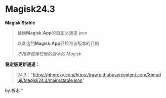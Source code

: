 # Magisk24.3
**Magisk Stable**

> 替换**Magisk.App**的自定义通道.json
>
> 以此达到**Magisk.App**只检测该版本的目的
>
> *不推荐使用较低的版本的 Magisk*

**稳定版更新通道：**

> 24.3："https://ghproxy.com/https://raw.githubusercontent.com/Ximuduji/Magisk24.3/main/stable.json"
>
by.析木
"
